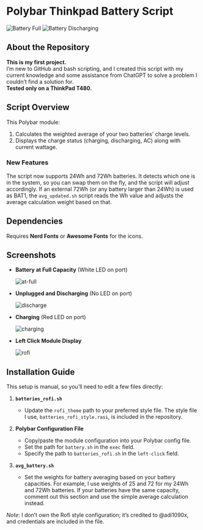 # Polybar Thinkpad Battery Script

![Battery Full](https://github.com/user-attachments/assets/2b7ed049-3bef-428e-8248-d2af69852dfa)
![Battery Discharging](https://github.com/user-attachments/assets/7e7c0ba1-f466-4437-adfd-bec5fc920682)

## About the Repository
**This is my first project.**  
I’m new to GitHub and bash scripting, and I created this script with my current knowledge and some assistance from ChatGPT to solve a problem I couldn’t find a solution for.  
**Tested only on a ThinkPad T480.**

## Script Overview
This Polybar module:
1. Calculates the weighted average of your two batteries' charge levels. 
2. Displays the charge status (charging, discharging, AC) along with current wattage.

### New Features
The script now supports 24Wh and 72Wh batteries. It detects which one is in the system, so you can swap them on the fly, and the script will adjust accordingly. If an external 72Wh (or any battery larger than 24Wh) is used as BAT1, the `avg_updated.sh` script reads the Wh value and adjusts the average calculation weight based on that.

## Dependencies
Requires **Nerd Fonts** or **Awesome Fonts** for the icons.

## Screenshots
- **Battery at Full Capacity** (White LED on port)
  
  ![at-full](https://user-images.githubusercontent.com/50179148/221407983-4ed8b309-f510-41e4-aed8-97aae583edac.png)

- **Unplugged and Discharging** (No LED on port)
  
  ![discharge](https://user-images.githubusercontent.com/50179148/221407987-7edfc716-d989-42a2-999f-c996f53c82da.png)

- **Charging** (Red LED on port)
  
  ![charging](https://user-images.githubusercontent.com/50179148/221408249-b0268a4b-9fd5-48ff-8ad8-55a2a84d9507.png)

- **Left Click Module Display**
  
  ![rofi](https://github.com/hujberhunor/polybar-thinkpad-battery/assets/50179148/f66044d5-9d2a-458a-9d66-3bb00c8c0851)

## Installation Guide
This setup is manual, so you’ll need to edit a few files directly:

1. **`batteries_rofi.sh`**  
   - Update the `rofi_theme` path to your preferred style file. The style file I use, `batteries_rofi_style.rasi`, is included in the repository.

2. **Polybar Configuration File**  
   - Copy/paste the module configuration into your Polybar config file.
   - Set the path for `battery.sh` in the `exec` field.
   - Specify the path to `batteries_rofi.sh` in the `left-click` field.

3. **`avg_battery.sh`**  
   - Set the weights for battery averaging based on your battery capacities. For example, I use weights of 25 and 72 for my 24Wh and 72Wh batteries. If your batteries have the same capacity, comment out this section and use the simple average calculation instead.

*Note*: I don’t own the Rofi style configuration; it’s credited to @adi1090x, and credentials are included in the file.
